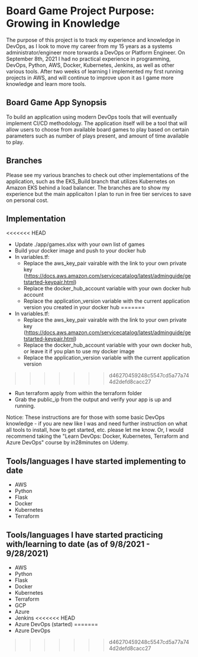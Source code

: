 # Board Game Project Purpose: Growing in Knowledge

The purpose of this project is to track my experience and knowledge in DevOps, as I look to move my career from my 15 years as a systems administrator/engineer more torwards a DevOps or Platform Engineer.  On September 8th, 2021 I had no practical experience in programming, DevOps, Python, AWS, Docker, Kubernetes, Jenkins, as well as other various tools.  After two weeks of learning I implemented my first running projects in AWS, and will continue to improve upon it as I game more knowledge and learn more tools.

## Board Game App Synopsis

To build an application using modern DevOps tools that will eventually implement CI/CD methodology.  The application itself will be a tool that will allow users to choose from available board games to play based on certain parameters such as number of plays present, and amount of time available to play.

## Branches

Please see my various branches to check out other implementations of the application, such as the EKS_Build branch that utilizes Kubernetes on Amazon EKS behind a load balancer.  The branches are to show my experience but the main applicaiton I plan to run in free tier services to save on personal cost.

## Implementation
<<<<<<< HEAD
- Update ./app/games.xlsx with your own list of games
- Build your docker image and push to your docker hub
- In variables.tf:
  - Replace the aws_key_pair vairable with the link to your own private key (https://docs.aws.amazon.com/servicecatalog/latest/adminguide/getstarted-keypair.html) 
  - Replace the docker_hub_account variable with your own docker hub account
  - Replace the application_version variable with the current application version you created in your docker hub
=======
- In variables.tf:
  - Replace the aws_key_pair vairable with the link to your own private key (https://docs.aws.amazon.com/servicecatalog/latest/adminguide/getstarted-keypair.html) 
  - Replace the docker_hub_account variable with your own docker hub, or leave it if you plan to use my docker image
  - Replace the application_version variable with the current application version
>>>>>>> d46270459248c5547cd5a77a744d2defd8cacc27
- Run terraform apply from within the terraform folder
- Grab the public_ip from the output and verify your app is up and running.

Notice:  These instructions are for those with some basic DevOps knowledge - if you are new like I was and need further instruction on what all tools to install, how to get started, etc. please let me know.  Or, I would recommend taking the "Learn DevOps: Docker, Kubernetes, Terraform and Azure DevOps" course by in28minutes on Udemy.
  
## Tools/languages I have started implementing to date

- AWS
- Python
- Flask
- Docker
- Kubernetes
- Terraform

## Tools/languages I have started practicing with/learning to date (as of 9/8/2021 - 9/28/2021)

- AWS
- Python
- Flask
- Docker
- Kubernetes
- Terraform
- GCP
- Azure
- Jenkins
<<<<<<< HEAD
- Azure DevOps (started)
=======
- Azure DevOps
>>>>>>> d46270459248c5547cd5a77a744d2defd8cacc27
